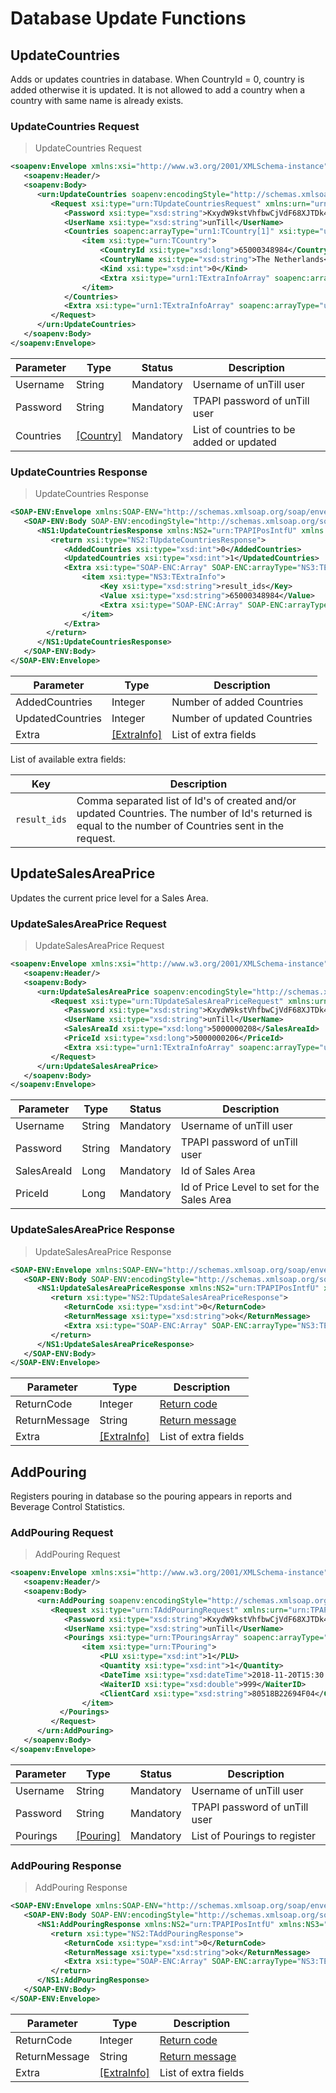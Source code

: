# Database Update Functions

## UpdateCountries

Adds or updates countries in database. When CountryId = 0, country is added otherwise it is updated. It is not allowed to add a country when a country with same name is already exists.

### UpdateCountries Request

> UpdateCountries Request

```xml
<soapenv:Envelope xmlns:xsi="http://www.w3.org/2001/XMLSchema-instance" xmlns:xsd="http://www.w3.org/2001/XMLSchema" xmlns:soapenv="http://schemas.xmlsoap.org/soap/envelope/" xmlns:urn="urn:TPAPIPosIntfU-ITPAPIPOS" xmlns:soapenc="http://schemas.xmlsoap.org/soap/encoding/">
   <soapenv:Header/>
   <soapenv:Body>
      <urn:UpdateCountries soapenv:encodingStyle="http://schemas.xmlsoap.org/soap/encoding/">
         <Request xsi:type="urn:TUpdateCountriesRequest" xmlns:urn="urn:TPAPIPosIntfU">
            <Password xsi:type="xsd:string">KxydW9kstVhfbwCjVdF68XJTDk4sKB</Password>
            <UserName xsi:type="xsd:string">unTill</UserName>
            <Countries soapenc:arrayType="urn1:TCountry[1]" xsi:type="urn1:TCountriesArray" xmlns:urn1="urn:TPAPIPosTypesU">
                <item xsi:type="urn:TCountry">
				    <CountryId xsi:type="xsd:long">65000348984</CountryId>
                    <CountryName xsi:type="xsd:string">The Netherlands</CountryName>
				    <Kind xsi:type="xsd:int">0</Kind>
				    <Extra xsi:type="urn1:TExtraInfoArray" soapenc:arrayType="urn1:TExtraInfo[]" xmlns:urn1="urn:TPAPIPosTypesU"/>
                </item>
		    </Countries>
            <Extra xsi:type="urn1:TExtraInfoArray" soapenc:arrayType="urn1:TExtraInfo[]" xmlns:urn1="urn:TPAPIPosTypesU"/>
         </Request>
      </urn:UpdateCountries>
   </soapenv:Body>
</soapenv:Envelope>
```

Parameter | Type | Status | Description
----------| ---- | -------| -----------
Username | String | Mandatory | Username of unTill user
Password | String | Mandatory | TPAPI password of unTill user
Countries | [[Country]](#country) | Mandatory | List of countries to be added or updated

### UpdateCountries Response

> UpdateCountries Response

```xml
<SOAP-ENV:Envelope xmlns:SOAP-ENV="http://schemas.xmlsoap.org/soap/envelope/" xmlns:xsd="http://www.w3.org/2001/XMLSchema" xmlns:xsi="http://www.w3.org/2001/XMLSchema-instance" xmlns:SOAP-ENC="http://schemas.xmlsoap.org/soap/encoding/">
   <SOAP-ENV:Body SOAP-ENV:encodingStyle="http://schemas.xmlsoap.org/soap/encoding/" xmlns:NS1="urn:TPAPIPosIntfU-ITPAPIPOS">
      <NS1:UpdateCountriesResponse xmlns:NS2="urn:TPAPIPosIntfU" xmlns:NS3="urn:TPAPIPosTypesU">
         <return xsi:type="NS2:TUpdateCountriesResponse">
            <AddedCountries xsi:type="xsd:int">0</AddedCountries>
            <UpdatedCountries xsi:type="xsd:int">1</UpdatedCountries>
            <Extra xsi:type="SOAP-ENC:Array" SOAP-ENC:arrayType="NS3:TExtraInfo[1]">
                <item xsi:type="NS3:TExtraInfo">
                    <Key xsi:type="xsd:string">result_ids</Key>
                    <Value xsi:type="xsd:string">65000348984</Value>
                    <Extra xsi:type="SOAP-ENC:Array" SOAP-ENC:arrayType="NS3:TExtraInfo[0]"/>
                </item>
            </Extra>
        </return>
      </NS1:UpdateCountriesResponse>
   </SOAP-ENV:Body>
</SOAP-ENV:Envelope>
```

Parameter | Type | Description
----------| ---- | -----------
AddedCountries | Integer | Number of added Countries
UpdatedCountries | Integer | Number of updated Countries
Extra | [[ExtraInfo]](#extrainfo) | List of extra fields

List of available extra fields:

Key | Description
--- | -----------
`result_ids` | Comma separated list of Id's of created and/or updated Countries. The number of Id's returned is equal to the number of Countries sent in the request.

## UpdateSalesAreaPrice

Updates the current price level for a Sales Area.

### UpdateSalesAreaPrice Request

> UpdateSalesAreaPrice Request

```xml
<soapenv:Envelope xmlns:xsi="http://www.w3.org/2001/XMLSchema-instance" xmlns:xsd="http://www.w3.org/2001/XMLSchema" xmlns:soapenv="http://schemas.xmlsoap.org/soap/envelope/" xmlns:urn="urn:TPAPIPosIntfU-ITPAPIPOS" xmlns:soapenc="http://schemas.xmlsoap.org/soap/encoding/">
   <soapenv:Header/>
   <soapenv:Body>
      <urn:UpdateSalesAreaPrice soapenv:encodingStyle="http://schemas.xmlsoap.org/soap/encoding/">
         <Request xsi:type="urn:TUpdateSalesAreaPriceRequest" xmlns:urn="urn:TPAPIPosIntfU">
            <Password xsi:type="xsd:string">KxydW9kstVhfbwCjVdF68XJTDk4sKB</Password>
            <UserName xsi:type="xsd:string">unTill</UserName>
            <SalesAreaId xsi:type="xsd:long">5000000208</SalesAreaId>
            <PriceId xsi:type="xsd:long">5000000206</PriceId>
            <Extra xsi:type="urn1:TExtraInfoArray" soapenc:arrayType="urn1:TExtraInfo[]" xmlns:urn1="urn:TPAPIPosTypesU"/>
         </Request>
      </urn:UpdateSalesAreaPrice>
   </soapenv:Body>
</soapenv:Envelope>
```

Parameter | Type | Status | Description
----------| ---- | -------| -----------
Username | String | Mandatory | Username of unTill user
Password | String | Mandatory | TPAPI password of unTill user
SalesAreaId | Long | Mandatory | Id of Sales Area
PriceId | Long | Mandatory | Id of Price Level to set for the Sales Area

### UpdateSalesAreaPrice Response

> UpdateSalesAreaPrice Response

```xml
<SOAP-ENV:Envelope xmlns:SOAP-ENV="http://schemas.xmlsoap.org/soap/envelope/" xmlns:xsd="http://www.w3.org/2001/XMLSchema" xmlns:xsi="http://www.w3.org/2001/XMLSchema-instance" xmlns:SOAP-ENC="http://schemas.xmlsoap.org/soap/encoding/">
   <SOAP-ENV:Body SOAP-ENV:encodingStyle="http://schemas.xmlsoap.org/soap/encoding/" xmlns:NS1="urn:TPAPIPosIntfU-ITPAPIPOS">
      <NS1:UpdateSalesAreaPriceResponse xmlns:NS2="urn:TPAPIPosIntfU" xmlns:NS3="urn:TPAPIPosTypesU">
         <return xsi:type="NS2:TUpdateSalesAreaPriceResponse">
            <ReturnCode xsi:type="xsd:int">0</ReturnCode>
            <ReturnMessage xsi:type="xsd:string">ok</ReturnMessage>
            <Extra xsi:type="SOAP-ENC:Array" SOAP-ENC:arrayType="NS3:TExtraInfo[0]"/>
         </return>
      </NS1:UpdateSalesAreaPriceResponse>
   </SOAP-ENV:Body>
</SOAP-ENV:Envelope>
```

Parameter | Type | Description
----------| -----| -----------
ReturnCode | Integer | [Return code](#return-codes)
ReturnMessage | String | [Return message](#return-codes)
Extra | [[ExtraInfo]](#extrainfo) | List of extra fields

## AddPouring

Registers pouring in database so the pouring appears in reports and Beverage Control Statistics.

### AddPouring Request

> AddPouring Request

```xml
<soapenv:Envelope xmlns:xsi="http://www.w3.org/2001/XMLSchema-instance" xmlns:xsd="http://www.w3.org/2001/XMLSchema" xmlns:soapenv="http://schemas.xmlsoap.org/soap/envelope/" xmlns:urn="urn:TPAPIPosIntfU-ITPAPIPOS" xmlns:soapenc="http://schemas.xmlsoap.org/soap/encoding/">
   <soapenv:Header/>
   <soapenv:Body>
      <urn:AddPouring soapenv:encodingStyle="http://schemas.xmlsoap.org/soap/encoding/">
         <Request xsi:type="urn:TAddPouringRequest" xmlns:urn="urn:TPAPIPosIntfU">
            <Password xsi:type="xsd:string">KxydW9kstVhfbwCjVdF68XJTDk4sKB</Password>
            <UserName xsi:type="xsd:string">unTill</UserName>
            <Pourings xsi:type="urn:TPouringsArray" soapenc:arrayType="urn:TPouring[]">
                <item xsi:type="urn:TPouring">
                    <PLU xsi:type="xsd:int">1</PLU>
                    <Quantity xsi:type="xsd:int">1</Quantity>
                    <DateTime xsi:type="xsd:dateTime">2018-11-20T15:30:44.000Z</DateTime>
                    <WaiterID xsi:type="xsd:double">999</WaiterID>      
				    <ClientCard xsi:type="xsd:string">80518B22694F04</ClientCard>                   
                </item>
	       </Pourings>
         </Request>
      </urn:AddPouring>
   </soapenv:Body>
</soapenv:Envelope>
```

Parameter | Type | Status | Description
----------| ---- | -------| -----------
Username | String | Mandatory | Username of unTill user
Password | String | Mandatory | TPAPI password of unTill user
Pourings | [[Pouring]](#pouring) | Mandatory | List of Pourings to register

### AddPouring Response

> AddPouring Response

```xml
<SOAP-ENV:Envelope xmlns:SOAP-ENV="http://schemas.xmlsoap.org/soap/envelope/" xmlns:xsd="http://www.w3.org/2001/XMLSchema" xmlns:xsi="http://www.w3.org/2001/XMLSchema-instance" xmlns:SOAP-ENC="http://schemas.xmlsoap.org/soap/encoding/">
   <SOAP-ENV:Body SOAP-ENV:encodingStyle="http://schemas.xmlsoap.org/soap/encoding/" xmlns:NS1="urn:TPAPIPosIntfU-ITPAPIPOS">
      <NS1:AddPouringResponse xmlns:NS2="urn:TPAPIPosIntfU" xmlns:NS3="urn:TPAPIPosTypesU">
         <return xsi:type="NS2:TAddPouringResponse">
            <ReturnCode xsi:type="xsd:int">0</ReturnCode>
            <ReturnMessage xsi:type="xsd:string">ok</ReturnMessage>
            <Extra xsi:type="SOAP-ENC:Array" SOAP-ENC:arrayType="NS3:TExtraInfo[0]"/>
         </return>
      </NS1:AddPouringResponse>
   </SOAP-ENV:Body>
</SOAP-ENV:Envelope>
```

Parameter | Type | Description
----------| -----| -----------
ReturnCode | Integer | [Return code](#return-codes)
ReturnMessage | String | [Return message](#return-codes)
Extra | [[ExtraInfo]](#extrainfo) | List of extra fields

